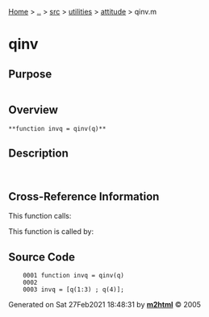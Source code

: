 [Home](../../../../../index.md) \> [..](#) \> [src](../../../../../documentation.md) \> [utilities](#)
\> [attitude](index.md) \> qinv.m



# qinv

## Purpose 

``` 
```

## Overview 

``` 
**function invq = qinv(q)**
```

## Description 

```
 

```

## Cross-Reference Information 

This function calls:

This function is called by:

## Source Code 

```
    0001 function invq = qinv(q)
    0002 
    0003 invq = [q(1:3) ; q(4)];
```



Generated on Sat 27Feb2021 18:48:31 by
**[m2html](http://www.artefact.tk/software/matlab/m2html/ "Matlab Documentation in HTML")**
© 2005